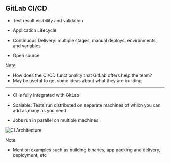 ## GitLab CI/CD

- Test result visibility and validation

- Application Lifecycle

- Continuous Delivery: multiple stages, manual deploys, environments, and
variables

- Open source

Note:
- How does the CI/CD functionality that GitLab offers help the team?
- May be useful to get some ideas about what they are building

----------

- CI is fully integrated with GitLab

- Scalable: Tests run distributed on separate machines of which you can add as
many as you need

- Jobs run in parallel on multiple machines

![CI Architecture](https://about.gitlab.com/images/ci/arch-1.jpg)

Note:
- Mention examples such as building binaries, app packing and delivery, deployment, etc
